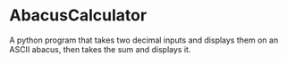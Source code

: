 # AbacusCalculator
A python program that takes two decimal inputs and displays them on an ASCII abacus, then takes the sum and displays it.
